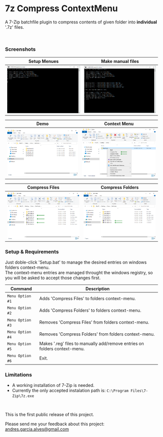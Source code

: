 # 7z Compress ContextMenu

A 7-Zip batchfile plugin to compress contents of given folder into **individual** '.7z' files.

&nbsp;

### Screenshots

| Setup Menues      | Make manual files |
|-------------------|-------------------|
| ![](screenshots/screen-01.png) | ![](screenshots/screen-02.png) |

| Demo              |  Context Menu     |
|-------------------|-------------------|
| ![](screenshots/screen-03.png) | ![](screenshots/screen-04.png) |

| Compress Files    | Compress Folders  |
|-------------------|-------------------|
| ![](screenshots/screen-05.png) | ![](screenshots/screen-06.png) |

### Setup & Requirements

Just doble-click 'Setup.bat' to manage the desired entries on windows folders context-menu.  
The context-menu entries are managed throught the windows registry, so you will be asked to accept those changes first.

| Command | Description |
|---------|-------------|
| `Menu Option #1` | Adds 'Compress Files' to folders context-menu. |
| `Menu Option #2` | Adds 'Compress Folders' to folders context-menu. |
| `Menu Option #3` | Removes 'Compress Files' from folders context-menu. |
| `Menu Option #4` | Removes 'Compress Folders' from folders context-menu. |
| `Menu Option #5` | Makes '.reg' files to manually add/remove entries on folders context-menu. |
| `Menu Option #6` | Exit. |

### Limitations

- A working installation of 7-Zip is needed.
- Currently the only accepted instalation path is: `C:\Program Files\7-Zip\7z.exe`

&nbsp;

This is the first public release of this project.  

Please send me your feedback about this project: andres.garcia.alves@gmail.com
